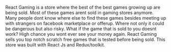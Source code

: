 React Gaming is a store where the best of the best games growing up are being sold. Most of these games arent sold in gaming stores anymore. Many people dont know where else to find these games besides meeting up with strangers on facebook marketplace or offerup. Where not only it could be dangerous but also risky. What if the game that is sold to you doesnt work? High chance you wont ever see your money again. React Gaming sells you top notch scratch free games that is tested before being sold. This store was built with React Js and Redux/toolkit.